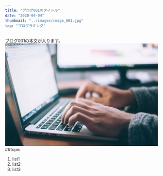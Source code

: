 ```yaml
---
title: "ブログ001のタイトル"
date: "2020-04-04"
thumbnail: "../images/image_001.jpg"
tag: "プログラミング"
---
```


ブログ001の本文が入ります。
![Sample](../images/image_001.jpg)
##topic

1. list1
2. list2
3. list3